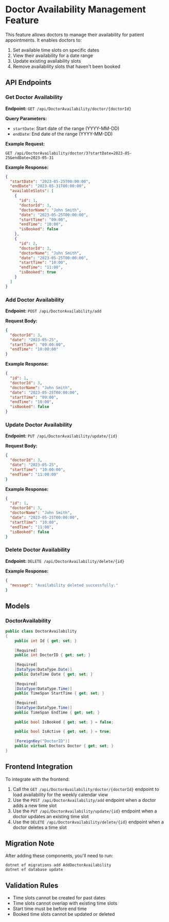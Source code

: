 # Doctor Availability Management Feature

This feature allows doctors to manage their availability for patient appointments. It enables doctors to:

1. Set available time slots on specific dates
2. View their availability for a date range
3. Update existing availability slots
4. Remove availability slots that haven't been booked

## API Endpoints

### Get Doctor Availability

**Endpoint:** `GET /api/DoctorAvailability/doctor/{doctorId}`

**Query Parameters:**
- `startDate`: Start date of the range (YYYY-MM-DD)
- `endDate`: End date of the range (YYYY-MM-DD)

**Example Request:**
```
GET /api/DoctorAvailability/doctor/3?startDate=2023-05-25&endDate=2023-05-31
```

**Example Response:**
```json
{
  "startDate": "2023-05-25T00:00:00",
  "endDate": "2023-05-31T00:00:00",
  "availableSlots": [
    {
      "id": 1,
      "doctorId": 3,
      "doctorName": "John Smith",
      "date": "2023-05-25T00:00:00",
      "startTime": "09:00",
      "endTime": "10:00",
      "isBooked": false
    },
    {
      "id": 2,
      "doctorId": 3,
      "doctorName": "John Smith",
      "date": "2023-05-25T00:00:00",
      "startTime": "10:00",
      "endTime": "11:00",
      "isBooked": true
    }
  ]
}
```

### Add Doctor Availability

**Endpoint:** `POST /api/DoctorAvailability/add`

**Request Body:**
```json
{
  "doctorId": 3,
  "date": "2023-05-25",
  "startTime": "09:00:00",
  "endTime": "10:00:00"
}
```

**Example Response:**
```json
{
  "id": 1,
  "doctorId": 3,
  "doctorName": "John Smith",
  "date": "2023-05-25T00:00:00",
  "startTime": "09:00",
  "endTime": "10:00",
  "isBooked": false
}
```

### Update Doctor Availability

**Endpoint:** `PUT /api/DoctorAvailability/update/{id}`

**Request Body:**
```json
{
  "doctorId": 3,
  "date": "2023-05-25",
  "startTime": "10:00:00",
  "endTime": "11:00:00"
}
```

**Example Response:**
```json
{
  "id": 1,
  "doctorId": 3,
  "doctorName": "John Smith",
  "date": "2023-05-25T00:00:00",
  "startTime": "10:00",
  "endTime": "11:00",
  "isBooked": false
}
```

### Delete Doctor Availability

**Endpoint:** `DELETE /api/DoctorAvailability/delete/{id}`

**Example Response:**
```json
{
  "message": "Availability deleted successfully."
}
```

## Models

### DoctorAvailability
```csharp
public class DoctorAvailability
{
    public int Id { get; set; }
    
    [Required]
    public int DoctorID { get; set; }
    
    [Required]
    [DataType(DataType.Date)]
    public DateTime Date { get; set; }
    
    [Required]
    [DataType(DataType.Time)]
    public TimeSpan StartTime { get; set; }
    
    [Required]
    [DataType(DataType.Time)]
    public TimeSpan EndTime { get; set; }
    
    public bool IsBooked { get; set; } = false;
    
    public bool IsActive { get; set; } = true;
    
    [ForeignKey("DoctorID")]
    public virtual Doctors Doctor { get; set; }
}
```

## Frontend Integration

To integrate with the frontend:

1. Call the `GET /api/DoctorAvailability/doctor/{doctorId}` endpoint to load availability for the weekly calendar view
2. Use the `POST /api/DoctorAvailability/add` endpoint when a doctor adds a new time slot
3. Use the `PUT /api/DoctorAvailability/update/{id}` endpoint when a doctor updates an existing time slot
4. Use the `DELETE /api/DoctorAvailability/delete/{id}` endpoint when a doctor deletes a time slot

## Migration Note

After adding these components, you'll need to run:

```
dotnet ef migrations add AddDoctorAvailability
dotnet ef database update
```

## Validation Rules

- Time slots cannot be created for past dates
- Time slots cannot overlap with existing time slots
- Start time must be before end time
- Booked time slots cannot be updated or deleted 